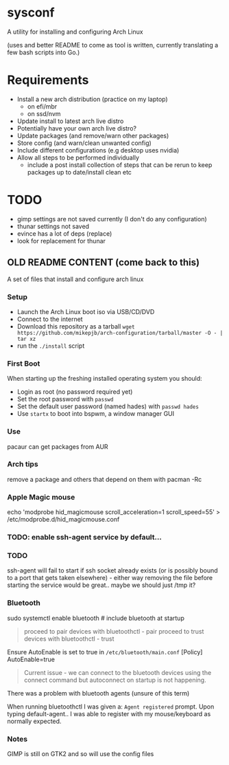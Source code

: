 # sysconf

A utility for installing and configuring Arch Linux

(uses and better README to come as tool is written, currently translating a few bash scripts into Go.)

# Requirements

- Install a new arch distribution (practice on my laptop)
  - on efi/mbr
  - on ssd/nvm
- Update install to latest arch live distro
- Potentially have your own arch live distro?
- Update packages (and remove/warn other packages)
- Store config (and warn/clean unwanted config)
- Include different configurations (e.g desktop uses nvidia)
- Allow all steps to be performed individually
  - include a post install collection of steps that can be rerun to keep
    packages up to date/install clean etc

# TODO

- gimp settings are not saved currently (I don't do any configuration)
- thunar settings not saved
- evince has a lot of deps (replace)
- look for replacement for thunar

## OLD README CONTENT (come back to this)

A set of files that install and configure arch linux

### Setup

- Launch the Arch Linux boot iso via USB/CD/DVD
- Connect to the internet
- Download this repository as a tarball `wget https://github.com/mikepjb/arch-configuration/tarball/master -O - | tar xz`
- run the `./install` script

### First Boot

When starting up the freshing installed operating system you should:
- Login as root (no password required yet)
- Set the root password with `passwd`
- Set the default user password (named hades) with `passwd hades`
- Use `startx` to boot into bspwm, a window manager GUI

### Use

pacaur can get packages from AUR

### Arch tips

remove a package and others that depend on them with pacman -Rc

### Apple Magic mouse

echo 'modprobe hid_magicmouse scroll_acceleration=1 scroll_speed=55' > /etc/modprobe.d/hid_magicmouse.conf

### TODO: enable ssh-agent service by default...

### TODO

ssh-agent will fail to start if ssh socket already exists (or is possibly bound
to a port that gets taken elsewhere) - either way removing the file before
starting the service would be great.. maybe we should just /tmp it?

### Bluetooth

sudo systemctl enable bluetooth # include bluetooth at startup
> proceed to pair devices with bluetoothctl - pair <ID>
> proceed to trust devices with bluetoothctl - trust <ID>

Ensure AutoEnable is set to true in `/etc/bluetooth/main.conf`
[Policy]
AutoEnable=true

> Current issue - we can connect to the bluetooth devices using the connect
> command but autoconnect on startup is not happening.

There was a problem with bluetooth agents (unsure of this term)

When running bluetoothctl I was given a: `Agent registered` prompt. Upon typing
default-agent.. I was able to register with my mouse/keyboard as normally
expected.

### Notes

GIMP is still on GTK2 and so will use the config files
